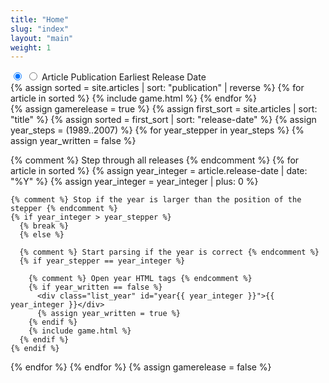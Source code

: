 ```yaml
---
title: "Home"
slug: "index"
layout: "main"
weight: 1
---
```

<input class="list_input" type="radio" id="pub" name="grouplist" checked="checked">
<input class="list_input" type="radio" id="rel" name="grouplist">
<label class="list_labelpublication" for="pub">
  <span class="list_span">Article Publication</span>
</label>
<label class="list_labelrelease" for="rel">
  <span class="list_span">Earliest Release Date</span>
</label>
<section class="list_publication">
{% assign sorted = site.articles | sort: "publication" | reverse %}
{% for article in sorted %}
  {% include game.html %}
{% endfor %}
</section>
<section class="list_release">
{% assign gamerelease = true %}
{% assign first_sort = site.articles | sort: "title" %}
{% assign sorted = first_sort | sort: "release-date" %}
{% assign year_steps = (1989..2007) %}
{% for year_stepper in year_steps %}
  {% assign year_written = false %}

  {% comment %} Step through all releases {% endcomment %}
  {% for article in sorted %}
    {% assign year_integer = article.release-date | date: "%Y" %}
    {% assign year_integer = year_integer | plus: 0 %}

    {% comment %} Stop if the year is larger than the position of the stepper {% endcomment %}
    {% if year_integer > year_stepper %}
      {% break %}
      {% else %}

      {% comment %} Start parsing if the year is correct {% endcomment %}
      {% if year_stepper == year_integer %}

        {% comment %} Open year HTML tags {% endcomment %}
        {% if year_written == false %}
          <div class="list_year" id="year{{ year_integer }}">{{ year_integer }}</div>
          {% assign year_written = true %}
        {% endif %}
        {% include game.html %}
      {% endif %}
    {% endif %}
  {% endfor %}
{% endfor %}
{% assign gamerelease = false %}
<script>
var imgs = document.getElementsByClassName('dmg-apee');
for (var i = 0; i < imgs.length; i++) {
  var num = Math.floor(Math.random() * 2 + 1);
  imgs[i].src = '/assets/dmg-apee/dmg-apee-start-' + num + '.png';
}
</script>